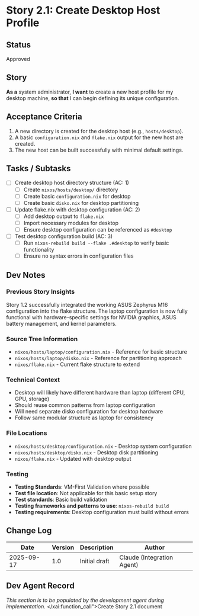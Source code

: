 # Story 2.1: Create Desktop Host Profile

## Status
Approved

## Story
**As a** system administrator,
**I want** to create a new host profile for my desktop machine,
**so that** I can begin defining its unique configuration.

## Acceptance Criteria
1. A new directory is created for the desktop host (e.g., `hosts/desktop`).
2. A basic `configuration.nix` and `flake.nix` output for the new host are created.
3. The new host can be built successfully with minimal default settings.

## Tasks / Subtasks
- [ ] Create desktop host directory structure (AC: 1)
  - [ ] Create `nixos/hosts/desktop/` directory
  - [ ] Create basic `configuration.nix` for desktop
  - [ ] Create basic `disko.nix` for desktop partitioning
- [ ] Update flake.nix with desktop configuration (AC: 2)
  - [ ] Add desktop output to `flake.nix`
  - [ ] Import necessary modules for desktop
  - [ ] Ensure desktop configuration can be referenced as `#desktop`
- [ ] Test desktop configuration build (AC: 3)
  - [ ] Run `nixos-rebuild build --flake .#desktop` to verify basic functionality
  - [ ] Ensure no syntax errors in configuration files

## Dev Notes

### Previous Story Insights
Story 1.2 successfully integrated the working ASUS Zephyrus M16 configuration into the flake structure. The laptop configuration is now fully functional with hardware-specific settings for NVIDIA graphics, ASUS battery management, and kernel parameters.

### Source Tree Information
- `nixos/hosts/laptop/configuration.nix` - Reference for basic structure
- `nixos/hosts/laptop/disko.nix` - Reference for partitioning approach
- `nixos/flake.nix` - Current flake structure to extend

### Technical Context
- Desktop will likely have different hardware than laptop (different CPU, GPU, storage)
- Should reuse common patterns from laptop configuration
- Will need separate disko configuration for desktop hardware
- Follow same modular structure as laptop for consistency

### File Locations
- `nixos/hosts/desktop/configuration.nix` - Desktop system configuration
- `nixos/hosts/desktop/disko.nix` - Desktop disk partitioning
- `nixos/flake.nix` - Updated with desktop output

### Testing
- **Testing Standards**: VM-First Validation where possible
- **Test file location**: Not applicable for this basic setup story
- **Test standards**: Basic build validation
- **Testing frameworks and patterns to use**: `nixos-rebuild build`
- **Testing requirements**: Desktop configuration must build without errors

## Change Log
| Date | Version | Description | Author |
|---|---|---|---|
| 2025-09-17 | 1.0 | Initial draft | Claude (Integration Agent) |

## Dev Agent Record
_This section is to be populated by the development agent during implementation._</content>
</xai:function_call">Create Story 2.1 document
